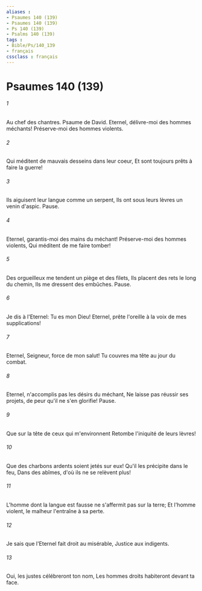 ```yaml
---
aliases : 
- Psaumes 140 (139)
- Psaumes 140 (139)
- Ps 140 (139)
- Psalms 140 (139)
tags : 
- Bible/Ps/140_139
- français
cssclass : français
---
```


# Psaumes 140 (139)

###### 1
Au chef des chantres. Psaume de David. Eternel, délivre-moi des hommes méchants! Préserve-moi des hommes violents.
###### 2
Qui méditent de mauvais desseins dans leur coeur, Et sont toujours prêts à faire la guerre!
###### 3
Ils aiguisent leur langue comme un serpent, Ils ont sous leurs lèvres un venin d'aspic. Pause.
###### 4
Eternel, garantis-moi des mains du méchant! Préserve-moi des hommes violents, Qui méditent de me faire tomber!
###### 5
Des orgueilleux me tendent un piège et des filets, Ils placent des rets le long du chemin, Ils me dressent des embûches. Pause.
###### 6
Je dis à l'Eternel: Tu es mon Dieu! Eternel, prête l'oreille à la voix de mes supplications!
###### 7
Eternel, Seigneur, force de mon salut! Tu couvres ma tête au jour du combat.
###### 8
Eternel, n'accomplis pas les désirs du méchant, Ne laisse pas réussir ses projets, de peur qu'il ne s'en glorifie! Pause.
###### 9
Que sur la tête de ceux qui m'environnent Retombe l'iniquité de leurs lèvres!
###### 10
Que des charbons ardents soient jetés sur eux! Qu'il les précipite dans le feu, Dans des abîmes, d'où ils ne se relèvent plus!
###### 11
L'homme dont la langue est fausse ne s'affermit pas sur la terre; Et l'homme violent, le malheur l'entraîne à sa perte.
###### 12
Je sais que l'Eternel fait droit au misérable, Justice aux indigents.
###### 13
Oui, les justes célébreront ton nom, Les hommes droits habiteront devant ta face.
